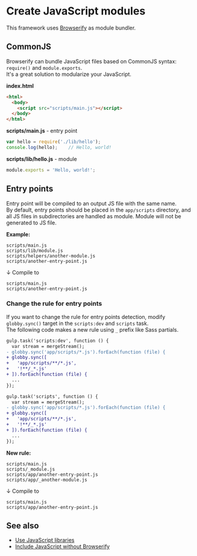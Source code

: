# Create JavaScript modules

This framework uses [Browserify](http://browserify.org/) as module bundler.  

## CommonJS
Browserify can bundle JavaScript files based on CommonJS syntax: `require()` and `module.exports`.  
It's a great solution to modularize your JavaScript.

**index.html**
```html
<html>
  <body>
    <script src="scripts/main.js"></script>
  </body>
</html>
```

**scripts/main.js** - entry point
```js
var hello = require('./lib/hello');
console.log(hello);    // Hello, world!
```

**scripts/lib/hello.js** - module
```js
module.exports = 'Hello, world!';
```

## Entry points
Entry point will be compiled to an output JS file with the same name.  
By default, entry points should be placed in the `app/scripts` directory, and all JS files in subdirectories are handled as module.
Module will not be generated to JS file.

**Example:**

```
scripts/main.js
scripts/lib/module.js
scripts/helpers/another-module.js
scripts/another-entry-point.js
```

↓ Compile to

```
scripts/main.js
scripts/another-entry-point.js
```

### Change the rule for entry points
If you want to change the rule for entry points detection, modify `globby.sync()` target in the `scripts:dev` and `scripts` task.  
The following code makes a new rule using `_` prefix like Sass partials.

```diff
gulp.task('scripts:dev', function () {
  var stream = mergeStream();
- globby.sync('app/scripts/*.js').forEach(function (file) {
+ globby.sync([
+   'app/scripts/**/*.js',
+   '!**/_*.js'
+ ]).forEach(function (file) {
  ...
});

gulp.task('scripts', function () {
  var stream = mergeStream();
- globby.sync('app/scripts/*.js').forEach(function (file) {
+ globby.sync([
+   'app/scripts/**/*.js',
+   '!**/_*.js'
+ ]).forEach(function (file) {
  ...
});
```

**New rule:**

```
scripts/main.js
scripts/_module.js
scripts/app/another-entry-point.js
scripts/app/_another-module.js
```

↓ Compile to

```
scripts/main.js
scripts/app/another-entry-point.js
```

## See also
- [Use JavaScript libraries](js-libraries.md)
- [Include JavaScript without Browserify](js-without-browserify.md)
